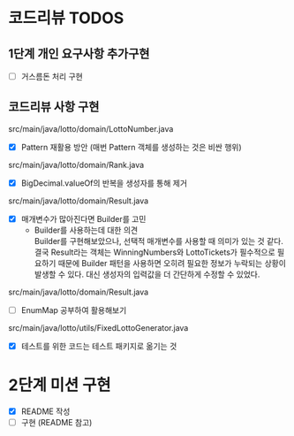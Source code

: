 # 코드리뷰 TODOS

## 1단계 개인 요구사항 추가구현

- [ ] 거스름돈 처리 구현

## 코드리뷰 사항 구현

src/main/java/lotto/domain/LottoNumber.java

- [x] Pattern 재활용 방안 (매번 Pattern 객체를 생성하는 것은 비싼 행위)

src/main/java/lotto/domain/Rank.java

- [x] BigDecimal.valueOf의 반복을 생성자를 통해 제거

src/main/java/lotto/domain/Result.java

- [x] 매개변수가 많아진다면 Builder를 고민
  * Builder를 사용하는데 대한 의견   
    Builder를 구현해보았으나, 선택적 매개변수를 사용할 때 의미가 있는 것 같다. 결국 Result라는 객체는 WinningNumbers와 LottoTickets가
    필수적으로 필요하기 때문에 Builder 패턴을 사용하면 오히려 필요한 정보가 누락되는 상황이 발생할 수 있다. 대신 생성자의 입력값을 더 간단하게 수정할 수 있었다.

src/main/java/lotto/domain/Result.java

- [ ] EnumMap 공부하여 활용해보기

src/main/java/lotto/utils/FixedLottoGenerator.java

- [x] 테스트를 위한 코드는 테스트 패키지로 옮기는 것

# 2단계 미션 구현

- [X] README 작성
- [ ] 구현 (README 참고)